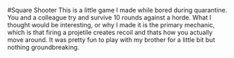 #Square Shooter
This is a little game I made while bored during quarantine. You and a colleague try and survive 10 rounds against a horde. What I thought would be interesting, or why I made it is the primary mechanic, which is that firing a projetile creates recoil and thats how you actually move around. It was pretty fun to play with my brother for a little bit but nothing groundbreaking. 
